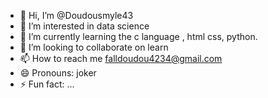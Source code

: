 - 👋 Hi, I’m @Doudousmyle43
- 👀 I’m interested in data science
- 🌱 I’m currently learning the c language , html css, python.
- 💞️ I’m looking to collaborate on learn
- 📫 How to reach me falldoudou4234@gmail.com
- 😄 Pronouns: joker
- ⚡ Fun fact: ...

<!---
Doudousmyle43/Doudousmyle43 is a ✨ special ✨ repository because its `README.md` (this file) appears on your GitHub profile.
You can click the Preview link to take a look at your changes.
--->
